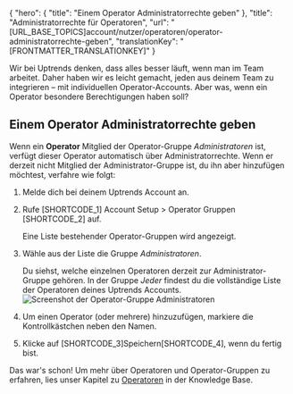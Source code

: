 {
  "hero": {
    "title": "Einem Operator Administratorrechte geben"
  },
  "title": "Administratorrechte für Operatoren",
  "url": "[URL_BASE_TOPICS]account/nutzer/operatoren/operator-administratorrechte-geben",
  "translationKey": "[FRONTMATTER_TRANSLATIONKEY]"
}

Wir bei Uptrends denken, dass alles besser läuft, wenn man im Team arbeitet. Daher haben wir es leicht gemacht, jeden aus deinem Team zu integrieren – mit individuellen Operator-Accounts. Aber was, wenn ein Operator besondere Berechtigungen haben soll?

## Einem Operator Administratorrechte geben

Wenn ein **Operator** Mitglied der Operator-Gruppe *Administratoren* ist, verfügt dieser Operator automatisch über Administratorrechte. Wenn er derzeit nicht Mitglied der Administrator-Gruppe ist, du ihn aber hinzufügen möchtest, verfahre wie folgt:

1.  Melde dich bei deinem Uptrends Account an.
2.  Rufe [SHORTCODE_1] Account Setup > Operator Gruppen [SHORTCODE_2] auf.

    Eine Liste bestehender Operator-Gruppen wird angezeigt.
3.  Wähle aus der Liste die Gruppe *Administratoren*.

    Du siehst, welche einzelnen Operatoren derzeit zur Administrator-Gruppe gehören. In der Gruppe *Jeder* findest du die vollständige Liste der Operatoren deines Uptrends Accounts.
![Screenshot der Operator-Gruppe Administratoren]([LINK_URL_1])      

4.  Um einen Operator (oder mehrere) hinzuzufügen, markiere die Kontrollkästchen neben den Namen.
5.  Klicke auf [SHORTCODE_3]Speichern[SHORTCODE_4], wenn du fertig bist.

Das war's schon! Um mehr über Operatoren und Operator-Gruppen zu erfahren, lies unser Kapitel zu [Operatoren]([LINK_URL_2]) in der Knowledge Base.
